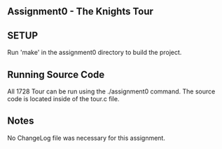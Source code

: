 
Assignment0 - The Knights Tour
------------------------------

SETUP
-----

Run 'make' in the assignment0 directory to build the project.


Running Source Code
-------------------

All 1728 Tour can be run using the ./assignment0 command. The source code is located inside of the tour.c file.



Notes
-----

No ChangeLog file was necessary for this assignment.
